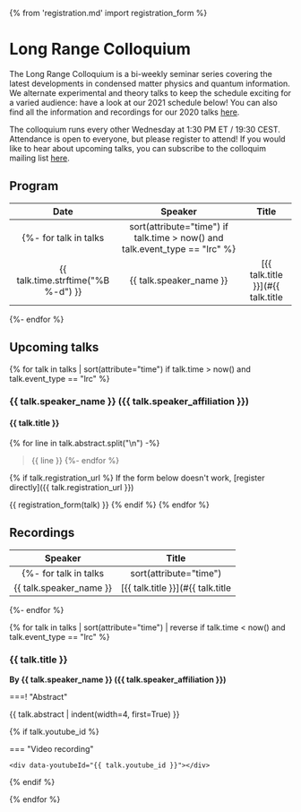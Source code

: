 {% from 'registration.md' import registration_form %}
# Long Range Colloquium

The Long Range Colloquium is a bi-weekly seminar series covering the latest developments in condensed matter physics and quantum information. We alternate experimental and theory talks to keep the schedule exciting for a varied audience: have a look at our 2021 schedule below!
You can also find all the information and recordings for our 2020 talks [here](/#/long_range_colloquium-2020).

The colloquium runs every other Wednesday at 1:30 PM ET / 19:30 CEST.
Attendance is open to everyone, but please register to attend! If you would like to hear about upcoming talks, you can subscribe to the colloquim mailing list [here](https://virtualscienceforum.org/#/mailinglist).

## Program

|   Date   |     Speaker    | Title |
|:---------:|:--------------:|:-----:|
{%- for talk in talks | sort(attribute="time") if talk.time > now() and talk.event_type == "lrc" %}
| {{ talk.time.strftime("%B %-d") }} | {{ talk.speaker_name }} | [{{ talk.title }}](#{{ talk.title | a }}) |
{%- endfor %}

## Upcoming talks

{% for talk in talks | sort(attribute="time") if talk.time > now() and talk.event_type == "lrc" %}
### {{ talk.speaker_name }} ({{ talk.speaker_affiliation }})
#### {{ talk.title }}

{% for line in talk.abstract.split("\n") -%}
> {{ line }}
{%- endfor %}

{% if talk.registration_url %}
If the form below doesn't work, [register directly]({{ talk.registration_url }})

{{ registration_form(talk) }}
{% endif %}
{% endfor %}

## Recordings

|     Speaker    | Title |
|:--------------:|:-----:|
{%- for talk in talks | sort(attribute="time") | reverse if talk.time < now() and talk.event_type == "lrc" %}
| {{ talk.speaker_name }} | [{{ talk.title }}](#{{ talk.title | a }}) |
{%- endfor %}


{% for talk in talks | sort(attribute="time") | reverse if talk.time < now() and talk.event_type == "lrc" %}

### {{ talk.title }}
**By {{ talk.speaker_name }} ({{ talk.speaker_affiliation }})**

===! "Abstract"

{{ talk.abstract | indent(width=4, first=True) }}

{% if talk.youtube_id %}

=== "Video recording"

    <div data-youtubeId="{{ talk.youtube_id }}"></div>

{% endif %}

{% endfor %}
